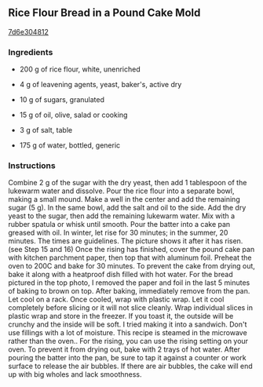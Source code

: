 ## Rice Flour Bread in a Pound Cake Mold

[7d6e304812](https://cookpad.com/us/recipes/146719-rice-flour-bread-in-a-pound-cake-mold)

### Ingredients

 - 200 g of rice flour, white, unenriched

 - 4 g of leavening agents, yeast, baker's, active dry

 - 10 g of sugars, granulated

 - 15 g of oil, olive, salad or cooking

 - 3 g of salt, table

 - 175 g of water, bottled, generic

### Instructions

Combine 2 g of the sugar with the dry yeast, then add 1 tablespoon of the lukewarm water and dissolve. Pour the rice flour into a separate bowl, making a small mound. Make a well in the center and add the remaining sugar (5 g). In the same bowl, add the salt and oil to the side. Add the dry yeast to the sugar, then add the remaining lukewarm water. Mix with a rubber spatula or whisk until smooth. Pour the batter into a cake pan greased with oil. In winter, let rise for 30 minutes; in the summer, 20 minutes. The times are guidelines. The picture shows it after it has risen. (see Step 15 and 16) Once the rising has finished, cover the pound cake pan with kitchen parchment paper, then top that with aluminum foil. Preheat the oven to 200C and bake for 30 minutes. To prevent the cake from drying out, bake it along with a heatproof dish filled with hot water. For the bread pictured in the top photo, I removed the paper and foil in the last 5 minutes of baking to brown on top. After baking, immediately remove from the pan. Let cool on a rack. Once cooled, wrap with plastic wrap. Let it cool completely before slicing or it will not slice cleanly. Wrap individual slices in plastic wrap and store in the freezer. If you toast it, the outside will be crunchy and the inside will be soft. I tried making it into a sandwich. Don't use fillings with a lot of moisture. This recipe is steamed in the microwave rather than the oven.. For the rising, you can use the rising setting on your oven. To prevent it from drying out, bake with 2 trays of hot water. After pouring the batter into the pan, be sure to tap it against a counter or work surface to release the air bubbles. If there are air bubbles, the cake will end up with big wholes and lack smoothness.